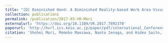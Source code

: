 ```yaml
---
title: "[D] Diminished Hand: A Diminished Reality-based Work Area Visualization"
collection: publications
permalink: /publication/2017-03-VR-Mori
externalurl: 'https://doi.org/10.1109/VR.2017.7892370'
paperurl: 'http://hvrl.ics.keio.ac.jp/paper/pdf/international_Conference/2017/IEEEVR2017.pdf'
citation: 'Shohei Mori, Momoko Maezawa, Naoto Ienaga, and Hideo Saito, &quot;Diminished Hand: A Diminished Reality-based Work Area Visualization&quot; <i>Proc. IEEE Virtual Reality</i>, pp. 443 - 444, (2017.3)'
---
```


<!--
externalurl: 'url'
paperurl: 'url'
youtubeurl: 'url'
presentationurl: 'url'
githuburl: 'url'
note: blah blah
-->